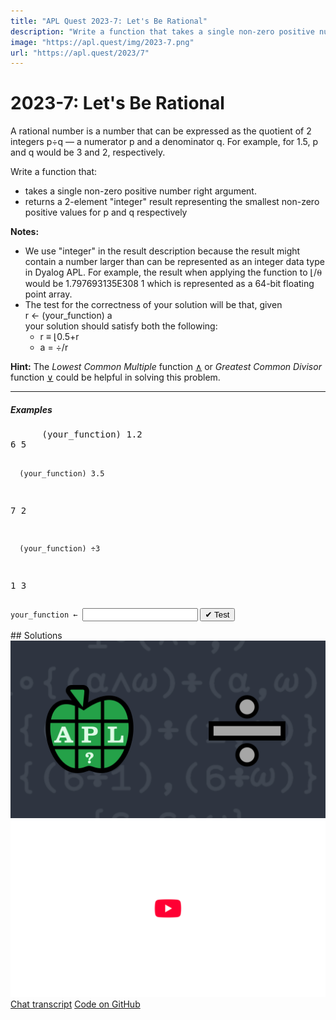 ```yaml
---
title: "APL Quest 2023-7: Let's Be Rational"
description: "Write a function that takes a single non-zero positive number right argument and returns a 2-element "integer" result representing the smallest non-zero positive values for <span class="APL">p</span> and <span class="APL">q</span> respectively."
image: "https://apl.quest/img/2023-7.png"
url: "https://apl.quest/2023/7"
---
```


# <span class=s>2023-</span>7: Let's Be Rational
<!-- Write a function that takes a single non-zero positive number right argument and returns a 2-element "integer" result representing the smallest non-zero positive values for <span class="APL">p</span> and <span class="APL">q</span> respectively. -->
<p>A rational number is a number that can be expressed as the quotient of 2 integers <span class="APL">p÷q</span> — a numerator <span class="APL">p</span> and a denominator <span class="APL">q</span>. For example, for <span class="APL">1.5</span>, <span class="APL">p</span> and <span class="APL">q</span> would be <span class="APL">3</span> and <span class="APL">2</span>, respectively.</p>
<p>Write a function that:</p>
<ul>
  <li>takes a single non-zero positive number right argument.</li>
  <li>returns a 2-element "integer" result representing the smallest non-zero positive values for <span class="APL">p</span> and <span class="APL">q</span> respectively</li>
</ul>
<p><strong>Notes:</strong></p>
<ul>
<li>We use "integer" in the result description because the result might contain a number larger than can be represented as an integer data type in Dyalog APL. For example, the result when applying the function to <span class="APL">⌊/⍬</span> would be <span class="APL">1.797693135E308 1</span> which is represented as a 64-bit floating point array.</li>
<li>The test for the correctness of your solution will be that, given<br /><span class="APL">r ← (your_function) a</span><br/>your solution should satisfy both the following:<ul>
  <li><span class="APL">r ≡ ⌊0.5+r</span></li>
  <li><span class="APL">a = ÷/r</span></li></ul></li>
</ul>
<p><i class="fas fa-lightbulb-on"></i> <strong>Hint:</strong> The <em>Lowest Common Multiple</em> function <a href="http://help.dyalog.com/latest/#Language/Primitive%20Functions/And%20Lowest%20Common%20Multiple.htm" class="APL" target="_blank">∧</a> or <em>Greatest Common Divisor</em> function <a href="http://help.dyalog.com/latest/#Language/Primitive%20Functions/Or%20Greatest%20Common%20Divisor.htm" class="APL" target="_blank">∨</a> could be helpful in solving this problem.</p>
<hr />
<h5>Examples</h5>
<pre class="APL">
      (your_function) 1.2
6 5      

      (your_function) 3.5
7 2

      (your_function) ÷3
1 3
</pre>
<div class="pdiv">
  <code onclick="p_Input.focus()">your_function ← </code><input id="p_Input" autocomplete="off" spellcheck="false" oninput="this.parentElement.querySelector`button`.disabled=false;localStorage.setItem(window.location.pathname,this.value)" onkeypress="subm(event)">
  <button onclick="alert$.next`Testing…`;submitSolution`p`" class="md-button md-button--primary">&#x2714; Test</button>
</div>
<blockquote id="p_Output"></blockquote>
## Solutions
<div onclick="play(this)" title="Video on YouTube" class="yt">
<img alt="Video Thumbnail" src="../../img/2023-7.png">
<img alt="YouTube" src="../../img/yt-big.png">
</div>
<a href="https://chat.stackexchange.com/transcript/message/65193789#65193789" target="_blank" class="md-button md-button--primary">Chat transcript</a>
<a href="https://github.com/abrudz/apl_quest/tree/main/2023/7.apl" target="_blank" class="md-button md-button--primary right">Code on GitHub</a>

<script>
    testCases={"a":["1.2","3.5","1000.13","22÷7","0.3","÷3"],"b":["4","1","○1","*1","1+?0"],"f":"{⌊0.5+(,÷∨)∘1⊢⍵}","p":"{⍵≡⌊0.5+⍵:÷/⍵ ⋄ 'e'}"}
    p_Input.value=localStorage.getItem(window.location.pathname)
    play=e=>e.outerHTML=`<iframe src="https://www.youtube.com/embed/3J_IuXgDiq0?list=PLYKQVqyrAEj9wDIUyLDGtDAFTKY38BUMN&autoplay=1" title="<span class=s>2023-</span>7: Let's Be Rational (APL Quest 2023-7)" frameborder="0" allow="accelerometer; autoplay; clipboard-write; encrypted-media; gyroscope; picture-in-picture; web-share" referrerpolicy="strict-origin-when-cross-origin" allowfullscreen></iframe>`
</script>
